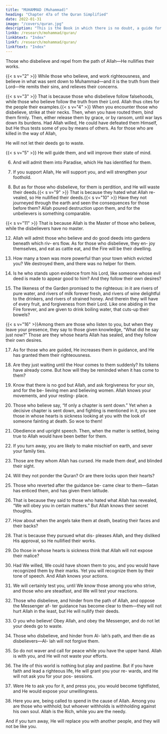 ```yaml
---
title: "MUHAMMAD (Muhammad)"
heading: "Chapter 47a of the Quran Simplified"
date: 2022-01-31
image: "/covers/quran.jpg"
description: "This is the Book in which there is no doubt, a guide for the righteous."
linkb: /research/mohammad/quran/
linkbtext: "Index"
linkf: /research/mohammad/quran/
linkftext: "Index"
---
```




Those who disbelieve and repel from the path of Allah—He nullifies their works.

{{< s v="2" >}}  While those who believe, and work righteousness, and believe in what was sent down to Muhammad—and it is the truth from their Lord—He remits their sins, and relieves their concerns.

{{< s v="3" >}}  That is because those who disbelieve follow falsehoods, while those who believe follow
the truth from their Lord. Allah thus cites for the people their examples.{{< s v="4" >}}  When you encounter those who disbelieve, strike at their necks. Then, when you have routed them, bind them firmly. Then, either release them by grace, or by ransom, until
war lays down its burdens. Had Allah willed,
He could have defeated them Himself, but He
thus tests some of you by means of others. As for those who are killed in the way of Allah,

He will not let their deeds go to waste.

{{< s v="5" >}}  He will guide them, and will improve their state of mind.

6. And will admit them into Paradise, which He has identified for them.

7. If you support Allah, He will support you, and will strengthen your foothold.

8. But as for those who disbelieve, for them is
perdition, and He will waste their deeds.{{< s v="9" >}}  That is because they hated what Allah re-
vealed, so He nullified their deeds.{{< s v="10" >}}  Have they not journeyed through the earth
and seen the consequences for those before them? Allah poured destruction upon them, and for the unbelievers is something comparable.

{{< s v="11" >}}  That is because Allah is the Master of those
who believe, while the disbelievers have no
master.

12. Allah will admit those who believe and do
good deeds into gardens beneath which riv-
ers flow. As for those who disbelieve, they en-
joy themselves, and eat as cattle eat, and the
Fire will be their dwelling.
13. How many a town was more powerful than
your town which evicted you? We destroyed
them, and there was no helper for them.
14. Is he who stands upon evidence from his
Lord, like someone whose evil deed is made to appear good to him? And they follow their
own desires?

15. The likeness of the Garden promised to the righteous: in it are rivers of pure water, and
rivers of milk forever fresh, and rivers of wine delightful to the drinkers, and rivers of
strained honey. And therein they will have of every fruit, and forgiveness from their Lord.
Like one abiding in the Fire forever, and are given to drink boiling water, that cuts-up
their bowels?

{{< s v="16" >}}Among them are those who listen to you, but when they leave your presence, they say
to those given knowledge, “What did he say just now?” Those are they whose hearts Allah
has sealed, and they follow their own desires.

17. As for those who are guided, He increases them in guidance, and He has granted them
their righteousness.

18. Are they just waiting until the Hour comes to them suddenly? Its tokens have already
come. But how will they be reminded when it has come to them?
19. Know that there is no god but Allah, and
ask forgiveness for your sin, and for the be-
lieving men and believing women. Allah
knows your movements, and your resting-
place.
20. Those who believe say, “If only a chapter is
sent down.” Yet when a decisive chapter is
sent down, and fighting is mentioned in it,
you see those in whose hearts is sickness
looking at you with the look of someone
fainting at death. So woe to them!
21. Obedience and upright speech. Then,
when the matter is settled, being true to Allah
would have been better for them.
22. If you turn away, you are likely to make
mischief on earth, and sever your family ties.
23. Those are they whom Allah has cursed. He
made them deaf, and blinded their sight.
24. Will they not ponder the Quran? Or are
there locks upon their hearts?
25. Those who reverted after the guidance be-
came clear to them—Satan has enticed them,
and has given them latitude.
26. That is because they said to those who
hated what Allah has revealed, “We will obey
you in certain matters.” But Allah knows
their secret thoughts.
27. How about when the angels take them at
death, beating their faces and their backs?
28. That is because they pursued what dis-
pleases Allah, and they disliked His approval,
so He nullified their works.
29. Do those in whose hearts is sickness think
that Allah will not expose their malice?
30. Had We willed, We could have shown
them to you, and you would have recognized
them by their marks. Yet you will recognize
them by their tone of speech. And Allah
knows your actions.
31. We will certainly test you, until We know
those among you who strive, and those who
are steadfast, and We will test your reactions.
32. Those who disbelieve, and hinder from the
path of Allah, and oppose the Messenger af-
ter guidance has become clear to them—they
will not hurt Allah in the least, but He will
nullify their deeds.
33. O you who believe! Obey Allah, and obey
the Messenger, and do not let your deeds go
to waste.
34. Those who disbelieve, and hinder from Al-
lah’s path, and then die as disbelievers—Al-
lah will not forgive them.
35. So do not waver and call for peace while
you have the upper hand. Allah is with you,
and He will not waste your efforts.
36. The life of this world is nothing but play
and pastime. But if you have faith and lead a
righteous life, He will grant you your re-
wards, and He will not ask you for your pos-
sessions.
37. Were He to ask you for it, and press you,
you would become tightfisted, and He would
expose your unwillingness.

38. Here you are, being called to spend in the cause of Allah. Among you are those who
withhold; but whoever withholds is withholding against his own soul. Allah is the
Rich, while you are the needy. 

And if you turn away, He will replace you with another
people, and they will not be like you.

